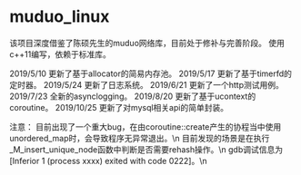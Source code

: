 # muduo_linux
该项目深度借鉴了陈硕先生的muduo网络库，目前处于修补与完善阶段。
使用c++11编写，依赖于标准库。

2019/5/10 更新了基于allocator的简易内存池。
2019/5/17 更新了基于timerfd的定时器。
2019/5/24 更新了日志系统。
2019/6/21 更新了一个http测试用例。
2019/7/23 全新的asynclogging。
2019/8/20 更新了基于ucontext的coroutine。
2019/10/25 更新了对mysql相关api的简单封装。

注意：
目前出现了一个重大bug，在由coroutine::create产生的协程当中使用unordered_map时，会导致程序无异常退出。\n
目前发现的场景是在执行_M_insert_unique_node函数中判断是否需要rehash操作。\n
gdb调试信息为[Inferior 1 (process xxxx) exited with code 0222]。\n
